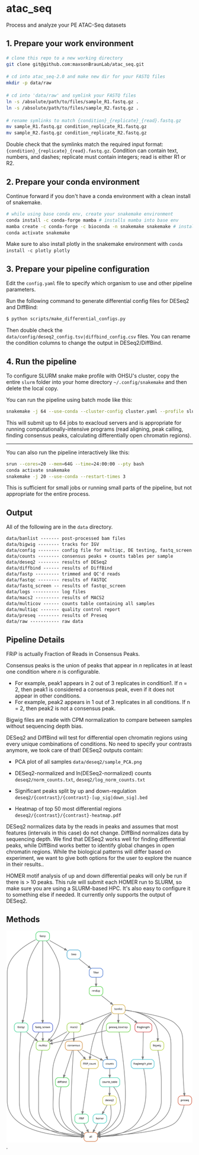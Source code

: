 # atac_seq

Process and analyze your PE ATAC-Seq datasets

## 1. Prepare your work environment

```bash
# clone this repo to a new working directory
git clone git@github.com:maxsonBraunLab/atac_seq.git

# cd into atac_seq-2.0 and make new dir for your FASTQ files
mkdir -p data/raw

# cd into 'data/raw' and symlink your FASTQ files
ln -s /absolute/path/to/files/sample_R1.fastq.gz .
ln -s /absolute/path/to/files/sample_R2.fastq.gz .

# rename symlinks to match {condition}_{replicate}_{read}.fastq.gz
mv sample_R1.fastq.gz condition_replicate_R1.fastq.gz
mv sample_R2.fastq.gz condition_replicate_R2.fastq.gz
```

Double check that the symlinks match the required input format: `{condition}_{replicate}_{read}.fastq.gz`. Condition can contain text, numbers, and dashes; replicate must contain integers; read is either R1 or R2.

## 2. Prepare your conda environment

Continue forward if you don't have a conda environment with a clean install of snakemake.

```bash
# while using base conda env, create your snakemake environment
conda install -c conda-forge mamba # installs mamba into base env
mamba create -c conda-forge -c bioconda -n snakemake snakemake # installs snakemake into new env with mamba
conda activate snakemake
```

Make sure to also install plotly in the snakemake environment with `conda install -c plotly plotly` 

## 3. Prepare your pipeline configuration

Edit the `config.yaml` file to specify which organism to use and other pipeline parameters.

Run the following command to generate differential config files for DESeq2 and DiffBind:

```bash
$ python scripts/make_differential_configs.py
```

Then double check the `data/config/deseq2_config.tsv|diffbind_config.csv` files. You can rename the condition columns to change the output in DESeq2/DiffBind. 

## 4. Run the pipeline

To configure SLURM snake make profile with OHSU's cluster, copy the entire `slurm` folder into your home directory `~/.config/snakemake` and then delete the local copy.

You can run the pipeline using batch mode like this:

```bash
snakemake -j 64 --use-conda --cluster-config cluster.yaml --profile slurm --restart-times 3
```

This will submit up to 64 jobs to exacloud servers and is appropriate for running computationally-intensive programs (read aligning, peak calling, finding consensus peaks, calculating differentially open chromatin regions).

---

You can also run the pipeline interactively like this:

```bash
srun --cores=20 --mem=64G --time=24:00:00 --pty bash
conda activate snakemake
snakemake -j 20 --use-conda --restart-times 3
```

This is sufficient for small jobs or running small parts of the pipeline, but not appropriate for the entire process.

## Output

All of the following are in the `data` directory.

```
data/banlist ------- post-processed bam files
data/bigwig -------- tracks for IGV
data/config -------- config file for multiqc, DE testing, fastq_screen
data/counts -------- consensus peaks + counts tables per sample
data/deseq2 -------- results of DESeq2
data/diffbind ------ results of DiffBind
data/fastp --------- trimmed and QC'd reads
data/fastqc -------- results of FASTQC
data/fastq_screen -- results of fastqc_screen
data/logs ---------- log files
data/macs2 --------- results of MACS2
data/multicov ------ counts table containing all samples
data/multiqc ------- quality control report
data/preseq -------- results of Preseq
data/raw ----------- raw data
```

## Pipeline Details

FRiP is actually Fraction of Reads in Consensus Peaks.

Consensus peaks is the union of peaks that appear in _n_ replicates in at least one condition where _n_ is configurable. 

* For example, peak1 appears in 2 out of 3 replicates in condition1. If n = 2, then peak1 is considered a consensus peak, even if it does not appear in other conditions. 
* For example, peak2 appears in 1 out of 3 replicates in all conditions. If n = 2, then peak2 is not a consensus peak. 

Bigwig files are made with CPM normalization to compare between samples without sequencing depth bias.

DESeq2 and DiffBind will test for differential open chromatin regions using every unique combinations of conditions. No need to specify your contrasts anymore, we took care of that! DESeq2 outputs contain:

* PCA plot of all samples `data/deseq2/sample_PCA.png`

* DESeq2-normalized and ln(DESeq2-normalized) counts `deseq2/norm_counts.txt`, `deseq2/log_norm_counts.txt`
* Significant peaks split by up and down-regulation `deseq2/{contrast}/{contrast}-[up_sig|down_sig].bed`
* Heatmap of top 50 most differential regions `deseq2/{contrast}/{contrast}-heatmap.pdf` 

DESeq2 normalizes data by the reads in peaks and assumes that most features (intervals in this case) do not change. DiffBind normalizes data by sequencing depth. We find that DESeq2 works well for finding differential peaks, while DiffBind works better to identify global changes in open chromatin regions. While the biological patterns will differ based on experiment, we want to give both options for the user to explore the nuance in their results..

HOMER motif analysis of up and down differential peaks will only be run if there is > 10 peaks. This rule will submit each HOMER run to SLURM, so make sure you are using a SLURM-based HPC. It's also easy to configure it to something else if needed. It currently only supports the output of DESeq2. 

## Methods

![](rulegraph.svg).
